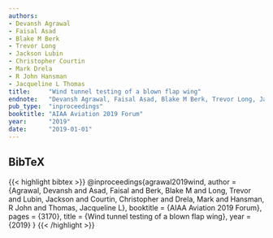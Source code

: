 ```yaml
---
authors:
- Devansh Agrawal
- Faisal Asad
- Blake M Berk
- Trevor Long
- Jackson Lubin
- Christopher Courtin
- Mark Drela
- R John Hansman
- Jacqueline L Thomas
title:     "Wind tunnel testing of a blown flap wing"
endnote:   "Devansh Agrawal, Faisal Asad, Blake M Berk, Trevor Long, Jackson Lubin, Christopher Courtin, Mark Drela, R John Hansman, and Jacqueline L Thomas. <b>Wind tunnel testing of a blown flap wing</b>. In <i>AIAA Aviation 2019 Forum</i>, 3170. 2019."
pub_type:  "inproceedings"
booktitle: "AIAA Aviation 2019 Forum"
year:      "2019"
date:      "2019-01-01"
---
```



## BibTeX
{{< highlight bibtex >}}
@inproceedings{agrawal2019wind,
    author    = {Agrawal, Devansh and Asad, Faisal and Berk, Blake M and Long, Trevor and Lubin, Jackson and Courtin, Christopher and Drela, Mark and Hansman, R John and Thomas, Jacqueline L},
    booktitle = {AIAA Aviation 2019 Forum},
    pages     = {3170},
    title     = {Wind tunnel testing of a blown flap wing},
    year      = {2019}
}
{{< /highlight >}}
